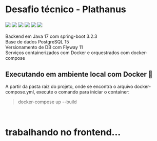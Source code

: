 # Desafio técnico - Plathanus

<h3>

[//]: # (<img src="https://img.shields.io/badge/React-61DAFB.svg?style=for-the-badge&logo=React&logoColor=black"/>)
<img src="https://img.shields.io/badge/Java-C71A00?style=for-the-badge&logo=java&logoColor=white"/>
<img src="https://img.shields.io/badge/Spring%20Boot-6DB33F.svg?style=for-the-badge&logo=Spring-Boot&logoColor=white"/>
<img src="https://img.shields.io/badge/maven-C71A36?style=for-the-badge&logo=apachemaven&logoColor=white"/>
<img src="https://img.shields.io/badge/Flyway-CC0200.svg?style=for-the-badge&logo=Flyway&logoColor=white"/>
<img src="https://img.shields.io/badge/PostgreSQL-4169E1.svg?style=for-the-badge&logo=PostgreSQL&logoColor=white"/>
<img src="https://img.shields.io/badge/Docker-2CA5E0?style=for-the-badge&logo=docker&logoColor=white"/>

</h3>

Backend em Java 17 com spring-boot 3.2.3</br>
Base de dados PostgreSQL 15 </br>
Versionamento de DB com Flyway 11 </br>
Serviços containerizados com Docker e orquestrados com docker-compose
</br>

## Executando em ambiente local com Docker 🐋
A partir da pasta raiz do projeto, onde se encontra o arquivo docker-compose.yml, execute o comando para iniciar o container:
> docker-compose up --build
>

</br>

# trabalhando no frontend...